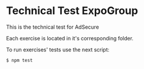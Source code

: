 # Technical Test ExpoGroup

This is the technical test for AdSecure

Each exercise is located in it's corresponding folder.

To run exercises' tests use the next script:

```
$ npm test
```
